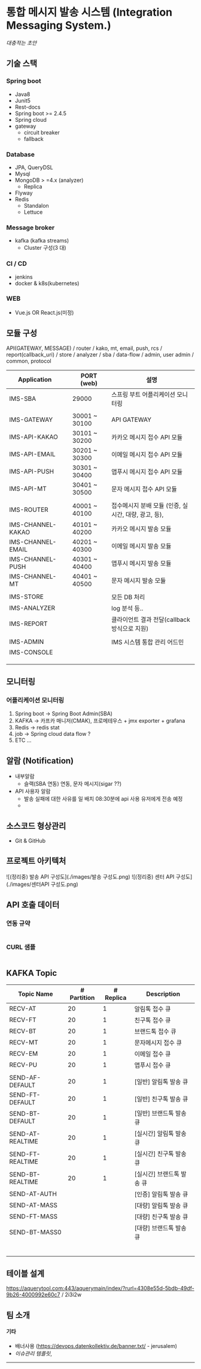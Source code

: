 # 통합 메시지 발송 시스템 (Integration Messaging System.)

_대충적는 초안_

## 기술 스택

### Spring boot

- Java8
- Junit5
- Rest-docs
- Spring boot >= 2.4.5
- Spring cloud
- gateway
  - circuit breaker
  - fallback

### Database

- JPA, QueryDSL
- Mysql
- MongoDB > =4.x (analyzer)
  - Replica
- Flyway
- Redis
  - Standalon
  - Lettuce

### Message broker

- kafka (kafka streams)
  - Cluster 구성(3 대)

### CI / CD

- jenkins
- docker & k8s(kubernetes)

### WEB

- Vue.js OR React.js(미정)



## 모듈 구성

API(GATEWAY, MESSAGE) / router / kako, mt, email, push, rcs / report(callback_uri) / store / analyzer / sba / data-flow / admin, user admin / common, protocol


| Application       |      | PORT (web)    | 설명                                                 |
| ----------------- | ---- | ------------- | ---------------------------------------------------- |
| IMS-SBA           |      | 29000         | 스프링 부트 어플리케이션 모니터링                    |
|                   |      |               |                                                      |
| IMS-GATEWAY       |      | 30001 ~ 30100 | API GATEWAY                                          |
| IMS-API-KAKAO     |      | 30101 ~ 30200 | 카카오 메시지 접수 API 모듈                          |
| IMS-API-EMAIL     |      | 30201 ~ 30300 | 이메일 메시지 접수 API 모듈                          |
| IMS-API-PUSH      |      | 30301 ~ 30400 | 앱푸시 메시지 접수 API 모듈                          |
| IMS-API-MT        |      | 30401 ~ 30500 | 문자 메시지 접수 API 모듈                            |
|                   |      |               |                                                      |
| IMS-ROUTER        |      | 40001 ~ 40100 | 접수메시지 분배 모듈 (인증, 실시간, 대량, 광고, 등), |
| IMS-CHANNEL-KAKAO |      | 40101 ~ 40200 | 카카오 메시지 발송 모듈                              |
| IMS-CHANNEL-EMAIL |      | 40201 ~ 40300 | 이메일 메시지 발송 모듈                              |
| IMS-CHANNEL-PUSH  |      | 40301 ~ 40400 | 앱푸시 메시지 발송 모듈                              |
| IMS-CHANNEL-MT    |      | 40401 ~ 40500 | 문자 메시지 발송 모듈                                |
|                   |      |               |                                                      |
| IMS-STORE         |      |               | 모든 DB 처리                                         |
| IMS-ANALYZER      |      |               | log 분석 등..                                        |
| IMS-REPORT        |      |               | 클라이언트 결과 전달(callback 방식으로 지원)         |
|                   |      |               |                                                      |
| IMS-ADMIN         |      |               | IMS 시스템 통합 관리 어드민                          |
| IMS-CONSOLE       |      |               |                                                      |
|                   |      |               |                                                      |
|                   |      |               |                                                      |
|                   |      |               |                                                      |







## 모니터링

### 어플리케이션 모니터링

1. Spring boot → Spring Boot Admin(SBA)
2. KAFKA → 카프카 매니저(CMAK), 프로메테우스 + jmx exporter + grafana
3. Redis → redis stat
4. job → Spring cloud data flow ?
5. ETC ...



## 알람 (Notification)

- 내부알람
  - 슬랙(SBA 연동) 연동, 문자 메시지(sigar ??)
- API 사용자 알람
  - 발송 실패에 대한 사유를 일 배치 08:30분에 api 사용 유저에게 전송 예정
  - 



## 소스코드 형상관리

- Git & GitHub



## 프로젝트 아키텍처
![(정리중) 발송 API 구성도](./images/발송 구성도.png)
![(정리중) 센터 API 구성도](./images/센터API 구성도.png)

## API 호출 데이터
### 연동 규약
```json

```
### CURL 샘플
```json

```

## KAFKA Topic

| Topic Name       | # Partition | # Replica | Description               |
| ---------------- | ----------- | --------- | ------------------------- |
| RECV-AT          | 20          | 1         | 알림톡 접수 큐            |
| RECV-FT          | 20          | 1         | 친구톡 접수 큐            |
| RECV-BT          | 20          | 1         | 브랜드톡 접수 큐          |
| RECV-MT          | 20          | 1         | 문자메시지 접수 큐        |
| RECV-EM          | 20          | 1         | 이메일 접수 큐            |
| RECV-PU          | 20          | 1         | 앱푸시 접수 큐            |
|                  |             |           |                           |
| SEND-AF-DEFAULT  | 20          | 1         | [일반] 알림톡 발송 큐     |
| SEND-FT-DEFAULT  | 20          | 1         | [일반] 친구톡 발송 큐     |
| SEND-BT-DEFAULT  | 20          | 1         | [일반] 브랜드톡 발송 큐   |
| SEND-AT-REALTIME | 20          | 1         | [실시간] 알림톡 발송 큐   |
| SEND-FT-REALTIME | 20          | 1         | [실시간] 친구톡 발송 큐   |
| SEND-BT-REALTIME | 20          | 1         | [실시간] 브랜드톡 발송 큐 |
| SEND-AT-AUTH     |             |           | [인증] 알림톡 발송 큐     |
| SEND-AT-MASS     |             |           | [대량] 알림톡 발송 큐     |
| SEND-FT-MASS     |             |           | [대량] 친구톡 발송 큐     |
| SEND-BT-MASS0    |             |           | [대량] 브랜드톡 발송 큐   |
|                  |             |           |                           |
|                  |             |           |                           |
|                  |             |           |                           |
|                  |             |           |                           |
|                  |             |           |                           |
|                  |             |           |                           |




## 테이블 설계
https://aquerytool.com:443/aquerymain/index/?rurl=4308e55d-5bdb-49df-9b26-4000992e60c7 / 2i3i2w


## 팀 소개



#### 기타
- 배너사용 (https://devops.datenkollektiv.de/banner.txt/ - jerusalem)
- _이슈관리 템플릿_, 
---



